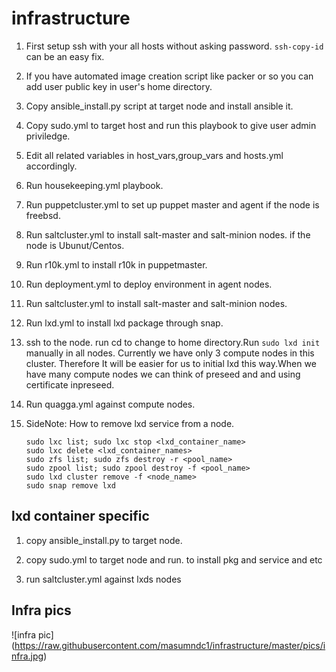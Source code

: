 # infrastructure

1. First setup ssh with your all hosts without asking password.
`ssh-copy-id` can be an easy fix.

2. If you have automated image creation script like packer or so you can 
   add user public key in user's home directory.

3. Copy ansible_install.py script at target node and install ansible it.

4. Copy sudo.yml to target host and run this playbook to give user admin priviledge.

5. Edit all related variables in host_vars,group_vars and hosts.yml accordingly.

6. Run housekeeping.yml playbook.

7. Run puppetcluster.yml to set up puppet master and agent if the node is freebsd.

8. Run saltcluster.yml to install salt-master and salt-minion nodes. if the node is Ubunut/Centos.

9. Run r10k.yml to install r10k in puppetmaster.
 
10. Run deployment.yml to deploy environment in agent nodes.

11. Run saltcluster.yml to install salt-master and salt-minion nodes.

12. Run lxd.yml to install lxd package through snap.

13. ssh to the node. run cd to change to home directory.Run `sudo lxd init` manually in all nodes. Currently we have only 3 compute nodes in this cluster. Therefore It will be easier for us to initial lxd this way.When we have many compute nodes we can think of preseed and and using certificate inpreseed.

14. Run quagga.yml against compute nodes.

15. SideNote: How to remove lxd service from a node.
    ```
    sudo lxc list; sudo lxc stop <lxd_container_name>
    sudo lxc delete <lxd_container_names>
    sudo zfs list; sudo zfs destroy -r <pool_name>
    sudo zpool list; sudo zpool destroy -f <pool_name>
    sudo lxd cluster remove -f <node_name>
    sudo snap remove lxd
    ```
    
##  lxd container specific

1. copy ansible_install.py to target node.

2. copy sudo.yml to target node and run. to install pkg and service and etc

3. run saltcluster.yml against lxds nodes

## Infra pics 
![infra pic] (https://raw.githubusercontent.com/masumndc1/infrastructure/master/pics/infra.jpg)
